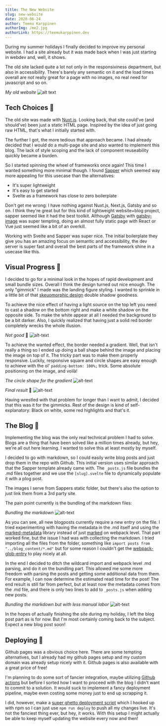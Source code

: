 ```yaml
---
title: The New Website
slug: new-website
date: 2020-06-24
author: Teemu Karppinen
authorImg: /me2.jpg
authorLink: https://teemukarppinen.dev
---
```


During my summer holidays I finally decided to improve my personal website. I had a site already but it was made back when I was just starting in webdev and, well, it shows.

The old site lacked quite a lot not only in the responsiviness department, but also in accessibility. There's barely any semantic on it and the load times overall are not really great for a page with no images, no real need for javascript and so on.

*My old website*
![alt text](/old-website.PNG "My old Nuxt.js website")

## Tech Choices 🔨

The old site was made with [Nuxt.js](https://nuxtjs.org/). Looking back, that site could've (and should've) been just a static HTML page. Inspired by the idea of just going raw HTML, that's what I initially started with.

The further I got, the more tedious that approach became. I had already decided that I would do a multi-page site and also wanted to implement this blog. The lack of style scoping and the lack of component reuseability quickly became a burden.

So I started spinning the wheel of frameworks once again! This time I wanted something more minimal though. I found [Sapper](https://sapper.svelte.dev/) which seemed way more appealing for this usecase than the alternatives:

- It's super lightweight 
- It's easy to get started
- Svelte as a framework has close to zero boilerplate

Don't get me wrong: I have nothing against Nuxt.js, Next.js, Gatsby and so on. I think they're great but for this kind of lightweight website+blog
project, sapper seemed like it had the best toolkit. Although [Gatsby](https://www.gatsbyjs.org/) with [gatsby-image](https://www.gatsbyjs.org/packages/gatsby-image/) was super tempting, doing an almost fully static page with React or Vue just seemed like a bit of an overkill.

Working with Svelte and Sapper was super nice. The initial boilerplate they give you has an amazing focus on semantic and accessibility, the dev server is super fast and overall the best parts of the framework shine in a usecase like this.

## Visual Progress 💅

I decided to go for a minimal look in the hopes of rapid development and small bundle sizes. Overall I think the design turned out nice enough. The only "gimmick" I made was the landing figure styling. I wanted to sprinkle in a little bit of that [skeuomorphic design](https://uxstudioteam.com/ux-blog/ui-trends-2019/#10Skeuomorphic_design) double shadow goodness.

To achieve the nice effect of having a light source on the top left you need to cast a shadow on the bottom right and make a white shadow on the opposite side. To make the white appear at all I needed the background to be a bit darker. Also, I quickly realized that having just a solid red border completely wrecks the whole illusion.

*Not good* 🤮
![alt-text](/figure-bad.PNG "Red border ruins the illusion")

To achieve the wanted effect, the border needed a gradient. Well, that isn't really a thing so I ended up doing a ball shape behind the image and placing the image on top of it. The tricky part was to make them properly responsive. Luckily, responsive square and circle shapes are easy enough to achieve with the ol' `padding-bottom: 100%;` trick. Some absolute positioning on the image, and voilà!

*The circle shape for the gradient*
![alt-text](/figure-bg.PNG "The circle shape for the gradient")

*Final result* 🎉
![alt-text](/figure.PNG "Final result")

Having wrestled with that problem for longer than I want to admit, I decided that this was it for the gimmicks. Rest of the design is kind of self-explanatory: Black on white, some red highlights and that's it.

## The Blog 📰

Implementing the blog was the only real technical problem I had to solve. Blogs are a thing that have been solved like a million times already, but hey, we're all out here learning. I wanted to solve this at least mostly by myself.

I decided to go with markdown, so I could easily write blog posts and just drop them in the repo with Github. This initial version uses similar approach that the Sapper template already came with. The `_posts.js` file bundles the .md files together and we use the `[slug].svelte` file to dynamically populate it with a plog post.

The images I serve from Sappers static folder, but there's also the option to just link them from a 3rd party site.

The pain point currently is the bundling of the markdown files:

*Bundling the markdown*
![alt-text](/bundling.PNG "Bundling the markdown files")

As you can see, all new blogposts currently require a new entry on the file. I tried experimenting with having the metadata in the .md itself and using the [marked-metadata](https://github.com/jaydson/marked-metadata) library instead of just [marked](https://github.com/markedjs/marked) on webpack level. That part worked fine, but the issue I had was with collecting the markdown. I tried importing all the files from the folder, something like `import posts from "../blog_content/*.md"` but for some reason I couldn't get the [webpack-glob-entry](https://www.npmjs.com/package/webpack-glob-entry) to play nicely at all.

In the end I decided to ditch the wildcard import and webpack level .md parsing, and do it on the bundling part. This allowed me some more freedom with parsing the posts and getting some additional data from them. For example, I can now determine the estimated read time for the post! The end result is still far from perfect, but at least now the metadata comes from the .md file, and there is only two lines to add to `_posts.js` when adding new posts.

*Bundling the markdown but with less manual labor*
![alt-text](/bundling-better.PNG "Bundling the markdown files")

In the hopes of actually finishing the site during my holiday, I left the blog post part as is for now. But I'm most certainly coming back to the subject. Expect a new blog post soon!

## Deploying 🚀

Github pages was a obvious choice here. There are some tempting alternatives, but I already had my github pages setup and my custom domain was already setup nicely with it. Github pages is also available with a great price of free!

I'm planning to do some sort of fancier integration, maybe utilizing [Github actions](https://github.com/features/actions) but before I sorted how I want to proceed with the blog I didn't want to commit to a solution. It would suck to implement a fancy deployment pipeline, maybe even costing some money just to end up scrapping it.

I did, however, make a [super ghetto deployment script](https://github.com/Temetias/homepage-2020/blob/master/deploy.sh) which I hooked up with npm so I can just use `npm run deploy` to push all my changes live. It's not the fanciest thing ever, but hey, it works. With this setup I might actually be able to keep myself updating the website every now and then!

